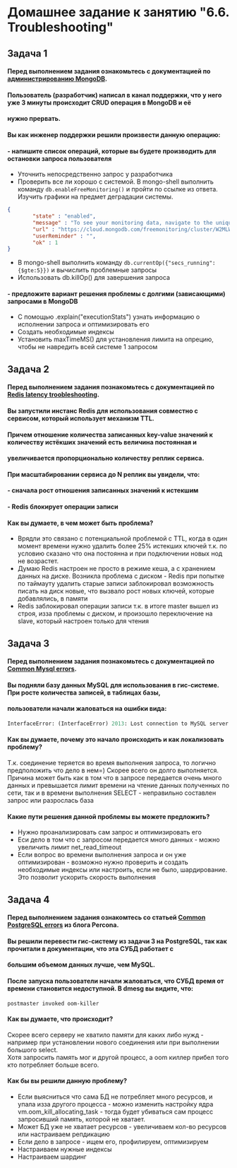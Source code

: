 # Домашнее задание к занятию "6.6. Troubleshooting"

## Задача 1

#### Перед выполнением задания ознакомьтесь с документацией по [администрированию MongoDB](https://docs.mongodb.com/manual/administration/).

#### Пользователь (разработчик) написал в канал поддержки, что у него уже 3 минуты происходит CRUD операция в MongoDB и её 
#### нужно прервать. 

#### Вы как инженер поддержки решили произвести данную операцию:
#### - напишите список операций, которые вы будете производить для остановки запроса пользователя
 - Уточнить непосредственно запрос у разработчика
 - Проверить все ли хорошо с системой. В mongo-shell выполнить команду `db.enableFreeMonitoring()` и пройти 
по ссылке из ответа. Изучить графики на предмет деградации системы.
```json
{
        "state" : "enabled",
        "message" : "To see your monitoring data, navigate to the unique URL below. Anyone you share the URL with will also be able to view this page. You can disable monitoring at any time by running db.disableFreeMonitoring().",
        "url" : "https://cloud.mongodb.com/freemonitoring/cluster/W2MLWR5W7ZVMSLGD6C4XXNLXSFVOSCPA",
        "userReminder" : "",
        "ok" : 1
}
```
 - В mongo-shell выполнить команду `db.currentOp({"secs_running":{$gte:5}})` и вычислить проблемные запросы
 - Использовать db.killOp() для завершения запроса
#### - предложите вариант решения проблемы с долгими (зависающими) запросами в MongoDB
 - С помощью .explain("executionStats") узнать информацию о исполнении запроса и оптимизировать его  
 - Создать необходимые индексы  
 - Установить maxTimeMS() для установления лимита на опрецию, чтобы не навредить всей системе 1 запросом


## Задача 2

#### Перед выполнением задания познакомьтесь с документацией по [Redis latency troobleshooting](https://redis.io/topics/latency).

#### Вы запустили инстанс Redis для использования совместно с сервисом, который использует механизм TTL. 
#### Причем отношение количества записанных key-value значений к количеству истёкших значений есть величина постоянная и
#### увеличивается пропорционально количеству реплик сервиса. 

#### При масштабировании сервиса до N реплик вы увидели, что:
#### - сначала рост отношения записанных значений к истекшим
#### - Redis блокирует операции записи

#### Как вы думаете, в чем может быть проблема?
 - Врядли это связано с потенциальной проблемой с TTL, когда в один момент времени нужно удалить более 25% истекших ключей 
т.к. по условию сказано что она постоянна и при подключении новых нод не возрастет. 
 - Думаю Redis настроен не просто в режиме кеша, а с хранением данных на диске. Возникла проблема с диском - Redis при попытке  
по таймауту удалить старые записи заблокировал возможность писать на диск новые, что вызвало рост новых ключей, которые добавлялись, в памяти
 - Redis заблокировал операции записи т.к. в итоге master вышел из строя, изза проблемы с диском, и произошло переключение на slave, 
который настроен только для чтения

## Задача 3

#### Перед выполнением задания познакомьтесь с документацией по [Common Mysql errors](https://dev.mysql.com/doc/refman/8.0/en/common-errors.html).

#### Вы подняли базу данных MySQL для использования в гис-системе. При росте количества записей, в таблицах базы,
#### пользователи начали жаловаться на ошибки вида:
```python
InterfaceError: (InterfaceError) 2013: Lost connection to MySQL server during query u'SELECT..... '
```

#### Как вы думаете, почему это начало происходить и как локализовать проблему?
  Т.к. соединение теряется во время выполнения запроса, то логично предположить что дело в нем=) Скорее всего он долго 
выполняется. Причина может быть как в том что в запросе передается очень много данных и превышается лимит времени на 
чтение данных полученных по сети, так и в времени выполнения SELECT - неправильно составлен запрос или разрослась база 
#### Какие пути решения данной проблемы вы можете предложить?
  - Нужно проанализировать сам запрос и оптимизировать его
  - Еси дело в том что с запросом передается много данных - можно увеличить лимит net_read_timeout
  - Если вопрос во времени выполнения запроса и он уже оптимизирован - возможно нужно проверить и создать необходимые индексы 
или настроить, если не было, шардирование. Это позволит ускорить скорость выполнения

## Задача 4

#### Перед выполнением задания ознакомтесь со статьей [Common PostgreSQL errors](https://www.percona.com/blog/2020/06/05/10-common-postgresql-errors/) из блога Percona.

#### Вы решили перевести гис-систему из задачи 3 на PostgreSQL, так как прочитали в документации, что эта СУБД работает с 
#### большим объемом данных лучше, чем MySQL.

#### После запуска пользователи начали жаловаться, что СУБД время от времени становится недоступной. В dmesg вы видите, что:

`postmaster invoked oom-killer`

#### Как вы думаете, что происходит?
 Скорее всего серверу не хватило памяти для каких либо нужд - например при установлении нового соединения или при 
выполнении большого select.  
Хотя запросить память мог и другой процесс, а oom киллер прибел того кто потребляет больше всего.

#### Как бы вы решили данную проблему?
 - Если выясниться что сама БД не потребляет много ресурсов, и упала изза другого процесса - можно изменить настройку ядра 
 vm.oom_kill_allocating_task - тогда будет убиваться сам процесс запросивший память, которой не хватает.
 - Может БД уже не хватает ресурсов - увеличиваем кол-во ресурсов или настраиваем репдикацию
 - Если дело в запросе - ищем его, профилируем, оптимизируем
 - Настраиваем нужные индексы
 - Настраиваем шардинг